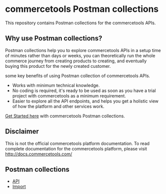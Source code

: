 # commercetools Postman collections

This repository contains Postman collections for the commercetools APIs.

## Why use Postman collections?

Postman collections help you to explore commercetools APIs in a setup time of minutes rather than days or weeks, you can theoretically run the whole commerce journey from creating products to creating, and eventually buying this product for the newly created customer.

some key benefits of using Postman collection of commercetools APIs.
* Works with minimum technical knowledge.
* No coding is required, it's ready to be used as soon as you have a trial project with commercetools as a minimum requirement.
* Easier to explore all the API endpoints, and helps you get a holistic view of how the platform and other services work.

[Get Started here](GettingStarted.md) with commercetools Postman collections.

## Disclaimer

This is not the official commercetools platform documentation. To read complete documentation for the commercetools platform, please visit http://docs.commercetools.com/

## Postman collections 

* [API](api/)
* [Import](import/)
